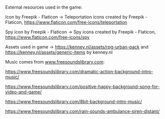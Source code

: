 External resources used in the game:

Icon by Freepik - Flaticon -> Teleportation icons created by Freepik - Flaticon, https://www.flaticon.com/free-icons/teleportation

Spy icon by Freepik - Flaticon -> Spy icons created by Freepik - Flaticon, https://www.flaticon.com/free-icons/spy

Assets used in game -> https://kenney.nl/assets/rpg-urban-pack and https://kenney.nl/assets/generic-items by kenney.nl


Music comes from www.freesoundslibrary.com:

https://www.freesoundslibrary.com/dramatic-action-background-intro-music/

https://www.freesoundslibrary.com/positive-happy-background-song-for-video-and-game/

https://www.freesoundslibrary.com/8bit-background-intro-music/

https://www.freesoundslibrary.com/rain-sounds-ambulance-siren-distant/
